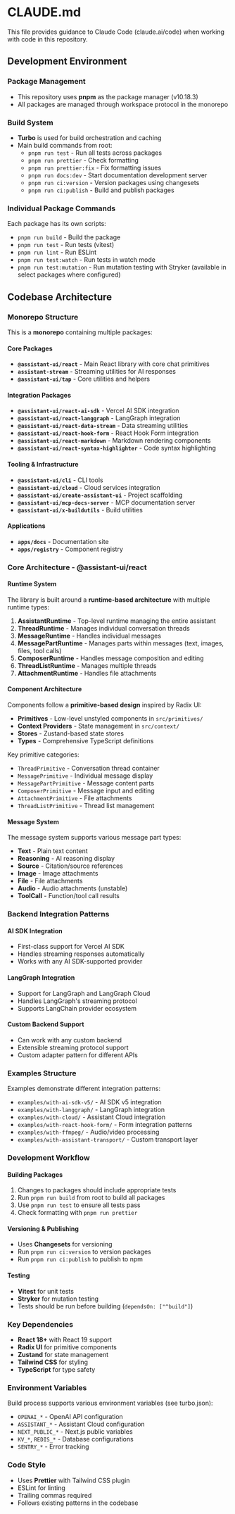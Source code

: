 # CLAUDE.md

This file provides guidance to Claude Code (claude.ai/code) when working with code in this repository.

## Development Environment

### Package Management
- This repository uses **pnpm** as the package manager (v10.18.3)
- All packages are managed through workspace protocol in the monorepo

### Build System
- **Turbo** is used for build orchestration and caching
- Main build commands from root:
  - `pnpm run test` - Run all tests across packages
  - `pnpm run prettier` - Check formatting
  - `pnpm run prettier:fix` - Fix formatting issues
  - `pnpm run docs:dev` - Start documentation development server
  - `pnpm run ci:version` - Version packages using changesets
  - `pnpm run ci:publish` - Build and publish packages

### Individual Package Commands
Each package has its own scripts:
- `pnpm run build` - Build the package
- `pnpm run test` - Run tests (vitest)
- `pnpm run lint` - Run ESLint
- `pnpm run test:watch` - Run tests in watch mode
- `pnpm run test:mutation` - Run mutation testing with Stryker (available in select packages where configured)

## Codebase Architecture

### Monorepo Structure
This is a **monorepo** containing multiple packages:

#### Core Packages
- **`@assistant-ui/react`** - Main React library with core chat primitives
- **`assistant-stream`** - Streaming utilities for AI responses
- **`@assistant-ui/tap`** - Core utilities and helpers

#### Integration Packages
- **`@assistant-ui/react-ai-sdk`** - Vercel AI SDK integration
- **`@assistant-ui/react-langgraph`** - LangGraph integration
- **`@assistant-ui/react-data-stream`** - Data streaming utilities
- **`@assistant-ui/react-hook-form`** - React Hook Form integration
- **`@assistant-ui/react-markdown`** - Markdown rendering components
- **`@assistant-ui/react-syntax-highlighter`** - Code syntax highlighting

#### Tooling & Infrastructure
- **`@assistant-ui/cli`** - CLI tools
- **`@assistant-ui/cloud`** - Cloud services integration
- **`@assistant-ui/create-assistant-ui`** - Project scaffolding
- **`@assistant-ui/mcp-docs-server`** - MCP documentation server
- **`@assistant-ui/x-buildutils`** - Build utilities

#### Applications
- **`apps/docs`** - Documentation site
- **`apps/registry`** - Component registry

### Core Architecture - @assistant-ui/react

#### Runtime System
The library is built around a **runtime-based architecture** with multiple runtime types:

1. **AssistantRuntime** - Top-level runtime managing the entire assistant
2. **ThreadRuntime** - Manages individual conversation threads
3. **MessageRuntime** - Handles individual messages
4. **MessagePartRuntime** - Manages parts within messages (text, images, files, tool calls)
5. **ComposerRuntime** - Handles message composition and editing
6. **ThreadListRuntime** - Manages multiple threads
7. **AttachmentRuntime** - Handles file attachments

#### Component Architecture
Components follow a **primitive-based design** inspired by Radix UI:

- **Primitives** - Low-level unstyled components in `src/primitives/`
- **Context Providers** - State management in `src/context/`
- **Stores** - Zustand-based state stores
- **Types** - Comprehensive TypeScript definitions

Key primitive categories:
- `ThreadPrimitive` - Conversation thread container
- `MessagePrimitive` - Individual message display
- `MessagePartPrimitive` - Message content parts
- `ComposerPrimitive` - Message input and editing
- `AttachmentPrimitive` - File attachments
- `ThreadListPrimitive` - Thread list management

#### Message System
The message system supports various message part types:
- **Text** - Plain text content
- **Reasoning** - AI reasoning display
- **Source** - Citation/source references
- **Image** - Image attachments
- **File** - File attachments
- **Audio** - Audio attachments (unstable)
- **ToolCall** - Function/tool call results

### Backend Integration Patterns

#### AI SDK Integration
- First-class support for Vercel AI SDK
- Handles streaming responses automatically
- Works with any AI SDK-supported provider

#### LangGraph Integration
- Support for LangGraph and LangGraph Cloud
- Handles LangGraph's streaming protocol
- Supports LangChain provider ecosystem

#### Custom Backend Support
- Can work with any custom backend
- Extensible streaming protocol support
- Custom adapter pattern for different APIs

### Examples Structure
Examples demonstrate different integration patterns:
- `examples/with-ai-sdk-v5/` - AI SDK v5 integration
- `examples/with-langgraph/` - LangGraph integration
- `examples/with-cloud/` - Assistant Cloud integration
- `examples/with-react-hook-form/` - Form integration patterns
- `examples/with-ffmpeg/` - Audio/video processing
- `examples/with-assistant-transport/` - Custom transport layer

### Development Workflow

#### Building Packages
1. Changes to packages should include appropriate tests
2. Run `pnpm run build` from root to build all packages
3. Use `pnpm run test` to ensure all tests pass
4. Check formatting with `pnpm run prettier`

#### Versioning & Publishing
- Uses **Changesets** for versioning
- Run `pnpm run ci:version` to version packages
- Run `pnpm run ci:publish` to publish to npm

#### Testing
- **Vitest** for unit tests
- **Stryker** for mutation testing
- Tests should be run before building (`dependsOn: ["^build"]`)

### Key Dependencies
- **React 18+** with React 19 support
- **Radix UI** for primitive components
- **Zustand** for state management
- **Tailwind CSS** for styling
- **TypeScript** for type safety

### Environment Variables
Build process supports various environment variables (see turbo.json):
- `OPENAI_*` - OpenAI API configuration
- `ASSISTANT_*` - Assistant Cloud configuration
- `NEXT_PUBLIC_*` - Next.js public variables
- `KV_*`, `REDIS_*` - Database configurations
- `SENTRY_*` - Error tracking

### Code Style
- Uses **Prettier** with Tailwind CSS plugin
- ESLint for linting
- Trailing commas required
- Follows existing patterns in the codebase


